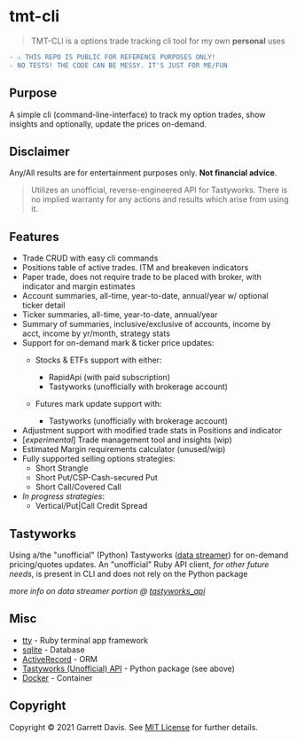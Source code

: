 # tmt-cli

> TMT-CLI is a options trade tracking cli tool for my own **personal** uses
```diff
- ⚠ THIS REPO IS PUBLIC FOR REFERENCE PURPOSES ONLY!
- NO TESTS! THE CODE CAN BE MESSY. IT'S JUST FOR ME/FUN
```

## Purpose
A simple cli (command-line-interface) to track my option trades, show insights and optionally, update the prices on-demand.

## Disclaimer
Any/All results are for entertainment purposes only. **Not financial advice**.

> Utilizes an unofficial, reverse-engineered API for Tastyworks. There is no implied warranty for any actions and results which arise from using it.

## Features
* Trade CRUD with easy cli commands
* Positions table of active trades. ITM and breakeven indicators
* Paper trade, does not require trade to be placed with broker, with indicator and margin estimates
* Account summaries, all-time, year-to-date, annual/year w/ optional ticker detail
* Ticker summaries, all-time, year-to-date, annual/year
* Summary of summaries, inclusive/exclusive of accounts, income by acct, income by yr/month, strategy stats
* Support for on-demand mark & ticker price updates:
    * Stocks & ETFs support with either:
        * RapidApi (with paid subscription)
        * Tastyworks (unofficially with brokerage account)

    * Futures mark update support with:
        * Tastyworks (unofficially with brokerage account)
* Adjustment support with modified trade stats in Positions and indicator
* [_experimental_] Trade management tool and insights (wip)
* Estimated Margin requirements calculator (unused/wip)
* Fully supported selling options strategies:
    * Short Strangle
    * Short Put/CSP-Cash-secured Put
    * Short Call/Covered Call
* _In progress strategies_:
    * Vertical/Put|Call Credit Spread


## Tastyworks

Using a/the "unofficial" (Python) Tastyworks ([data streamer](https://github.com/boyan-soubachov/tastyworks_api)) for on-demand pricing/quotes updates. An "unofficial" Ruby API client, _for other future needs_, is present in CLI and does not rely on the Python package

_more info on data streamer portion @ [tastyworks_api](https://github.com/boyan-soubachov/tastyworks_api)_


## Misc
* [tty](https://ttytoolkit.org/) - Ruby terminal app framework
* [sqlite](https://www.sqlite.org/index.html) - Database
* [ActiveRecord](https://github.com/rails/rails/tree/main/activerecord) - ORM
* [Tastyworks (Unofficial) API](https://github.com/boyan-soubachov/tastyworks_api) - Python package (see above)
* [Docker](https://www.docker.com/) - Container


## Copyright

Copyright © 2021 Garrett Davis. See [MIT License](LICENSE.txt) for further details.
